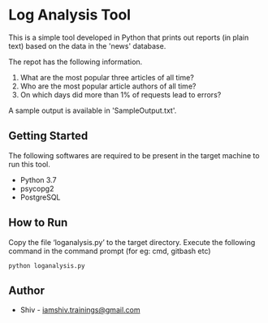 # Log Analysis Tool

This is a simple tool developed in Python that prints out reports (in plain text) based on the data in the 'news' database. 

The repot has the following information.
1.	What are the most popular three articles of all time?
2.	Who are the most popular article authors of all time?
3.	On which days did more than 1% of requests lead to errors?

A sample output is available in 'SampleOutput.txt'.

## Getting Started

The following softwares are required to be present in the target machine to run this tool.
-  Python 3.7
-  psycopg2
-  PostgreSQL

## How to Run

Copy the file ‘loganalysis.py’ to the target directory. Execute the following command in the command prompt (for eg: cmd, gitbash etc)

```
python loganalysis.py
```
## Author

-   Shiv - iamshiv.trainings@gmail.com